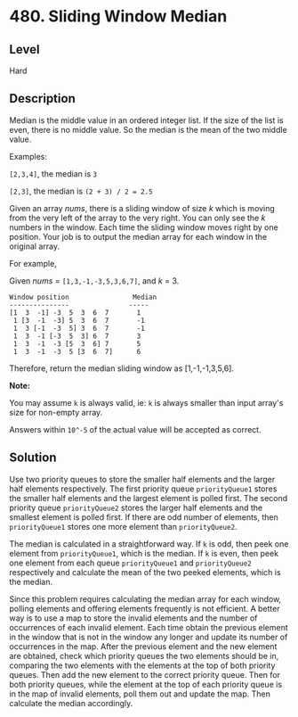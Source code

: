 # 480. Sliding Window Median
## Level
Hard

## Description
Median is the middle value in an ordered integer list. If the size of the list is even, there is no middle value. So the median is the mean of the two middle value.

Examples:

`[2,3,4]`, the median is `3`

`[2,3]`, the median is `(2 + 3) / 2 = 2.5`

Given an array *nums*, there is a sliding window of size *k* which is moving from the very left of the array to the very right. You can only see the *k* numbers in the window. Each time the sliding window moves right by one position. Your job is to output the median array for each window in the original array.

For example,

Given *nums* = `[1,3,-1,-3,5,3,6,7]`, and *k* = 3.
```
Window position                Median
---------------               -----
[1  3  -1] -3  5  3  6  7       1
 1 [3  -1  -3] 5  3  6  7       -1
 1  3 [-1  -3  5] 3  6  7       -1
 1  3  -1 [-3  5  3] 6  7       3
 1  3  -1  -3 [5  3  6] 7       5
 1  3  -1  -3  5 [3  6  7]      6
```
Therefore, return the median sliding window as [1,-1,-1,3,5,6].

**Note:**

You may assume `k` is always valid, ie: `k` is always smaller than input array's size for non-empty array.

Answers within `10^-5` of the actual value will be accepted as correct.

## Solution
Use two priority queues to store the smaller half elements and the larger half elements respectively. The first priority queue `priorityQueue1` stores the smaller half elements and the largest element is polled first. The second priority queue `priorityQueue2` stores the larger half elements and the smallest element is polled first. If there are odd number of elements, then `priorityQueue1` stores one more element than `priorityQueue2`.

The median is calculated in a straightforward way. If `k` is odd, then peek one element from `priorityQueue1`, which is the median. If `k` is even, then peek one element from each queue `priorityQueue1` and `priorityQueue2` respectively and calculate the mean of the two peeked elements, which is the median.

Since this problem requires calculating the median array for each window, polling elements and offering elements frequently is not efficient. A better way is to use a map to store the invalid elements and the number of occurrences of each invalid element. Each time obtain the previous element in the window that is not in the window any longer and update its number of occurrences in the map. After the previous element and the new element are obtained, check which priority queues the two elements should be in, comparing the two elements with the elements at the top of both priority queues. Then add the new element to the correct priority queue. Then for both priority queues, while the element at the top of each priority queue is in the map of invalid elements, poll them out and update the map. Then calculate the median accordingly.
